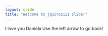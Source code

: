 ```yaml
---
layout: slide
title: "Welcome to jquiroz111 slide!"
---
```

I love you Daniela
Use the left arrow to go back!
